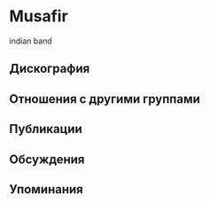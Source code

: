 # Musafir

indian band

## Дискография


## Отношения с другими группами


## Публикации


## Обсуждения


## Упоминания

